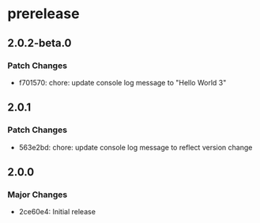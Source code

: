 # prerelease

## 2.0.2-beta.0

### Patch Changes

- f701570: chore: update console log message to "Hello World 3"

## 2.0.1

### Patch Changes

- 563e2bd: chore: update console log message to reflect version change

## 2.0.0

### Major Changes

- 2ce60e4: Initial release
